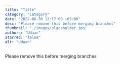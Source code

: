 ```yaml
---
title: "Title"
category: "Category"
date: "2022-08-30 12:17:00 +09:00"
desc: "Please remove this before merging branches"
thumbnail: "./images/placeholder.jpg"
authors: "Udaan"
starred: "false"
alt: "Udaan"
---
```

Please remove this before merging branches